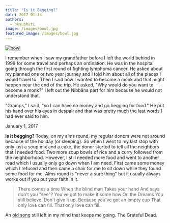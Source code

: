 ```yaml
---
title: "Is it Begging?"
date: 2017-01-14
authors: 
  - bksubhuti
image: /images/bowl.jpg
featured_image: /images/bowl.jpg
---
```


[![bowl](/images/bowl.jpg)](/images/2016/10/bowl.jpg)

I remember when I saw my grandfather before I left the world behind in 1999 for some travel and perhaps an ordination. He was in the hospital going through the first round of fighting lymphoma cancer. He asked about my planned one or two year journey and I told him about all of the places I would travel to.  Then I said how I wanted to become a monk and that might happen near the end of the trip. He asked, "Why would do you want to become a monk?" I left out the Nibbāna part for him because he would not understand that.

"Gramps," I said, "so I can have no money and go begging for food." He put his hand over his eyes in despair and that was pretty much the last words I had ever said to him.

January 1, 2017

**Is it begging?** Today, on my alms round, my regular donors were not around because of the holiday (or sleeping). So when I went to my last stop with only just a soup mix and a cake, the donor started to tell all the neighbors that I needed food. Two more soup bowls of rice and a curry followed from the neighborhood. However, I still needed more food and went to another road which I usually only go down when I am need. First came some money which I refused and then came a chair for me to sit down while they found some food for me. Alms round is "never a sure thing" but it usually always works out if you put your faith in it.

> There comes a time When the blind man Takes your hand And says don't you "see"? You've got to make it some how On the Dreams You still believe. Don't give it up, Because you've got an empty cup That only love can fill. That only love can fill.

An [old song](http://www.lyricsfreak.com/g/grateful+dead/comes+a+time_20062488.html) still left in my mind that keeps me going. The Grateful Dead.